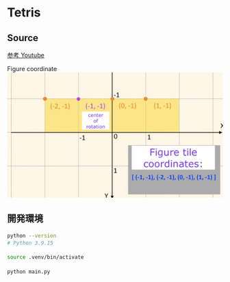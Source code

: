 # Tetris


## Source

[参考 Youtube](https://www.youtube.com/watch?v=7kGNs5R-AM8)


Figure coordinate
![figure](images/figure_coordinate.png)


## 開発環境

```bash
python --version
# Python 3.9.15

source .venv/bin/activate

python main.py
```